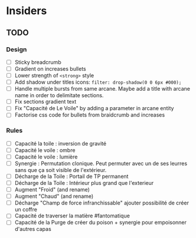 # Insiders

## TODO

### Design
- [ ] Sticky breadcrumb
- [ ] Gradient on increases bullets
- [ ] Lower strength of `<strong>` style
- [ ] Add shadow under titles icons: `filter: drop-shadow(0 0 6px #000);`
- [ ] Handle multiple bursts from same arcane. Maybe add a title with arcane name in order to delimitate sections.
- [ ] Fix sections gradient text
- [ ] Fix "Capacité de Le Voile" by adding a parameter in arcane entity
- [ ] Factorise css code for bullets from braidcrumb and increases

### Rules
- [ ] Capacité la toile : inversion de gravité
- [ ] Capacité le voile : ombre
- [ ] Capacité le voile : lumière
- [ ] Synergie : Permutation clonique. Peut permuter avec un de ses leurres sans que ça soit visible de l'extérieur.
- [ ] Décharge de la Toile : Portail de TP permanent
- [ ] Décharge de la Toile : Intérieur plus grand que l'exterieur
- [ ] Augment "Froid" (and rename)
- [ ] Augment "Chaud" (and rename)
- [ ] Décharge "Champ de force infranchissable" ajouter possibilité de créer un coffre
- [ ] Capacité de traverser la matière #fantomatique
- [ ] Capacité de la Purge de créer du poison + synergie pour empoisonner d'autres capas
